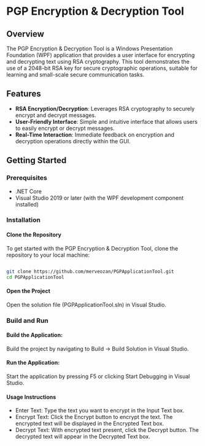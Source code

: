 # PGP Encryption & Decryption Tool

## Overview
The PGP Encryption & Decryption Tool is a Windows Presentation Foundation (WPF) application that provides a user interface for encrypting and decrypting text using RSA cryptography. This tool demonstrates the use of a 2048-bit RSA key for secure cryptographic operations, suitable for learning and small-scale secure communication tasks.

## Features
- **RSA Encryption/Decryption**: Leverages RSA cryptography to securely encrypt and decrypt messages.
- **User-Friendly Interface**: Simple and intuitive interface that allows users to easily encrypt or decrypt messages.
- **Real-Time Interaction**: Immediate feedback on encryption and decryption operations directly within the GUI.

## Getting Started

### Prerequisites
- .NET Core 
- Visual Studio 2019 or later (with the WPF development component installed)

### Installation

#### Clone the Repository
To get started with the PGP Encryption & Decryption Tool, clone the repository to your local machine:

```bash

git clone https://github.com/merveozan/PGPApplicationTool.git
cd PGPApplicationTool
```
#### Open the Project

Open the solution file (PGPApplicationTool.sln) in Visual Studio.
### Build and Run
#### Build the Application: 
Build the project by navigating to Build -> Build Solution in Visual Studio.

#### Run the Application: 
Start the application by pressing F5 or clicking Start Debugging in Visual Studio.

#### Usage Instructions
- Enter Text: Type the text you want to encrypt in the Input Text box.
- Encrypt Text: Click the Encrypt button to encrypt the text. The encrypted text will be displayed in the Encrypted Text box.
- Decrypt Text: With encrypted text present, click the Decrypt button. The decrypted text will appear in the Decrypted Text box.

